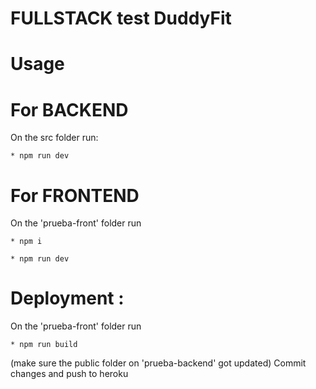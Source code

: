 
# FULLSTACK test DuddyFit

# Usage

# For BACKEND
On the src folder run:
    
    * npm run dev

# For FRONTEND
On the 'prueba-front' folder run
    
    * npm i
    
    * npm run dev


# Deployment : 
On the 'prueba-front' folder run 
    
    * npm run build
    
(make sure the public folder on 'prueba-backend' got updated)
Commit changes and push to heroku